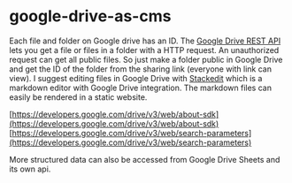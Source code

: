 # google-drive-as-cms

Each file and folder on Google drive has an ID. The [Google Drive REST API](https://developers.google.com/drive/v3/web/about-sdk) lets you get a file or files in a folder with a HTTP request. An unauthorized request can get all public files. So just make a folder public in Google Drive and get the ID of the folder from the sharing link (everyone with link can view).
I suggest editing files in Google Drive with [Stackedit](https://stackedit.io/) which is a markdown editor with Google Drive integration. The markdown files can easily be rendered in a static website. 


[https://developers.google.com/drive/v3/web/about-sdk](https://developers.google.com/drive/v3/web/about-sdk)  
[https://developers.google.com/drive/v3/web/search-parameters](https://developers.google.com/drive/v3/web/search-parameters)


More structured data can also be accessed from Google Drive Sheets and its own api.
